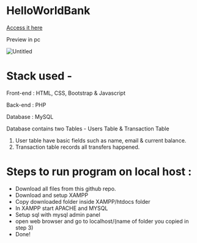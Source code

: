# HelloWorldBank
[Access it here](https://helloworldcreditsystem.000webhostapp.com/)

Preview in pc

![Untitled](https://user-images.githubusercontent.com/55830493/122136830-efc85d00-ce60-11eb-88dd-f70db2f00318.png)

# Stack used -

Front-end : HTML, CSS, Bootstrap & Javascript

Back-end : PHP

Database : MySQL

Database contains two Tables - Users Table & Transaction Table

   1) User table have basic fields such as name, email & current balance.
   2) Transaction table records all transfers happened.


# Steps to run program on local host :

* Download all files from this github repo.
* Download and setup XAMPP
* Copy downloaded folder inside XAMPP/htdocs folder
* In XAMPP start APACHE and MYSQL
* Setup sql with mysql admin panel
* open web browser and go to localhost/(name of folder you copied in step 3)
* Done!
